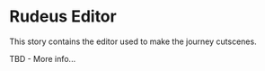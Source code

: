 # Rudeus Editor

This story contains the editor used to make the journey cutscenes.

TBD - More info...
